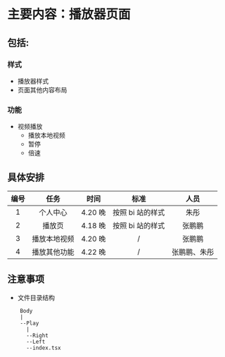 # 主要内容：播放器页面

## 包括:

### 样式

- 播放器样式
- 页面其他内容布局

### 功能

- 视频播放
  - 播放本地视频
  - 暂停
  - 倍速

## 具体安排

| 编号 |     任务     |  时间   |       标准       |     人员     |
| :--: | :----------: | :-----: | :--------------: | :----------: |
|  1   | 个人中心 | 4.20 晚 | 按照 bi 站的样式 |     朱彤     |
|  2   |  播放页  | 4.18 晚 | 按照 bi 站的样式 |    张鹏鹏    |
|  3   | 播放本地视频 | 4.20 晚 |        /         |    张鹏鹏    |
|  4   | 播放其他功能 | 4.22 晚 |        /         | 张鹏鹏、朱彤 |

## 注意事项

- 文件目录结构

```
    Body
    |
    --Play
      |
      --Right
      --Left
      --index.tsx
